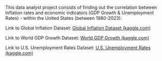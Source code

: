 This data analyst project consists of finding out the correlation between Inflation rates and economic indicators (GDP Growth & Unemployment Rates) - within the United States (between 1980-2023).


Link to Global Inflation Dataset: [Global Inflation Dataset (kaggle.com)](https://www.kaggle.com/datasets/sazidthe1/global-inflation-data)

Link to World GDP Growth Dataset: [World GDP Growth (kaggle.com)](https://www.kaggle.com/datasets/sazidthe1/world-gdp-growth)

Link to U.S. Unemployment Rates Dataset: [U.S. Unemployment Rates (kaggle.com)](https://www.kaggle.com/datasets/guillemservera/us-unemployment-rates)